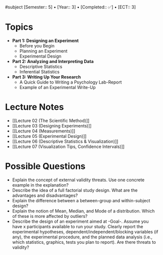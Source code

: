 #subject 
[Semester:: 5]   •   [Year:: 3]   •   [Completed:: ✅]  •   [ECT:: 3]
# Topics
- **Part 1: Designing an Experiment**
	- Before you Begin
	- Planning an Experiment
	- Experimental Design
- **Part 2: Analyzing and Interpreting Data**
	- Descriptive Statistics
	- Inferential Statistics
- **Part 3: Writing Up Your Research**
	- A Quick Guide to Writing a Psychology Lab-Report
	- Example of an Experimental Write-Up
# Lecture Notes
- [[Lecture 02 (The Scientific Method)]]
- [[Lecture 03 (Designing Experiments)]]
- [[Lecture 04 (Measurements)]]
- [[Lecture 05 (Experimental Design)]]
- [[Lecture 06 (Descriptive Statistics & Visualization)]]
- [[Lecture 07 (Visualization Tips, Confidence Intervals)]]
# Possible Questions
- Explain the concept of external validity threats. Use one concrete example in the explanation?
- Describe the idea of a full factorial study design. What are the advantages and disadvantages?
- Explain the difference between a between-group and within-subject design?
- Explain the notion of Mean, Median, and Mode of a distribution. Which of these is more affected by outliers?
- Describe the design of an experiment aimed at -Goal-. Assume you have x participants available to run your study. Clearly report the experimental hypotheses, dependent/independent/blocking variables (if any), the experimental procedure, and the planned data analysis (i.e., which statistics, graphics, tests you plan to report). Are there threats to validity?